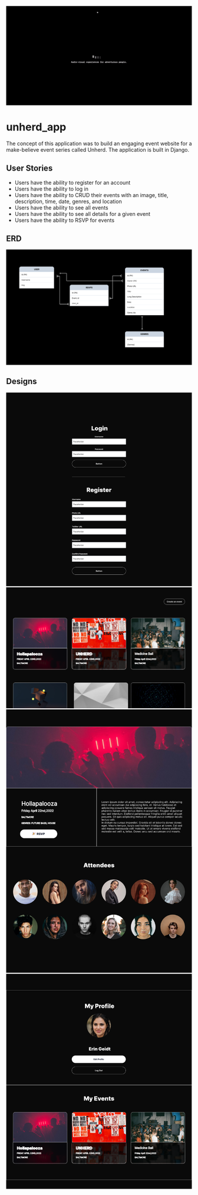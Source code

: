 <img src ="images/UNHERD.gif">

# unherd_app
The concept of this application was to build an engaging event website for a make-believe event series called Unherd. The application is built in Django. 

## User Stories
- Users have the ability to register for an account
- Users have the ability to log in
- Users have the ability to CRUD their events with an image, title, description, time, date, genres, and location
- Users have the ability to see all events
- Users have the ability to see all details for a given event
- Users have the ability to RSVP for events

## ERD
<img src ="images/Database Models & ERD.png">

## Designs

<img src ="images/Home Screen Wires.png">
<img src ="images/All Events Screen Wires.png">
<img src ="images/Event ID Screen Wires.png">
<img src ="images/Profile Screen Wires.png">
